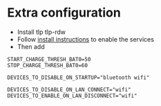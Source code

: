 # Extra configuration

- Install tlp tlp-rdw
- Follow [install instructions](https://linrunner.de/tlp/installation/arch.html) to enable
the services
- Then add
```
START_CHARGE_THRESH_BAT0=50
STOP_CHARGE_THRESH_BAT0=60

DEVICES_TO_DISABLE_ON_STARTUP="bluetooth wifi"

DEVICES_TO_DISABLE_ON_LAN_CONNECT="wifi"
DEVICES_TO_ENABLE_ON_LAN_DISCONNECT="wifi"
```
